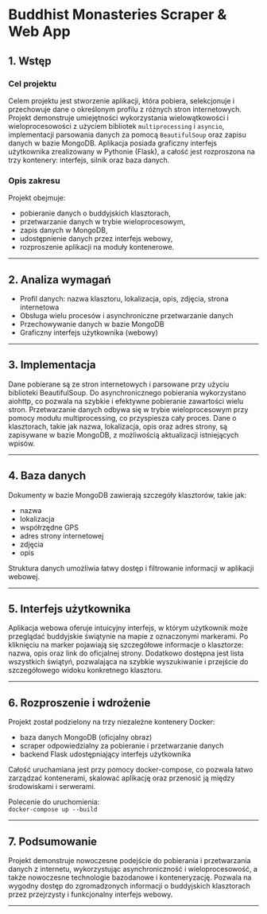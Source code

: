 # Buddhist Monasteries Scraper & Web App

## 1. Wstęp

### Cel projektu  
Celem projektu jest stworzenie aplikacji, która pobiera, selekcjonuje i przechowuje dane o określonym profilu z różnych stron internetowych. Projekt demonstruje umiejętności wykorzystania wielowątkowości i wieloprocesowości z użyciem bibliotek `multiprocessing` i `asyncio`, implementacji parsowania danych za pomocą `BeautifulSoup` oraz zapisu danych w bazie MongoDB. Aplikacja posiada graficzny interfejs użytkownika zrealizowany w Pythonie (Flask), a całość jest rozproszona na trzy kontenery: interfejs, silnik oraz baza danych.

### Opis zakresu  
Projekt obejmuje:  
- pobieranie danych o buddyjskich klasztorach,  
- przetwarzanie danych w trybie wieloprocesowym,  
- zapis danych w MongoDB,  
- udostępnienie danych przez interfejs webowy,  
- rozproszenie aplikacji na moduły kontenerowe.

---

## 2. Analiza wymagań

- Profil danych: nazwa klasztoru, lokalizacja, opis, zdjęcia, strona internetowa  
- Obsługa wielu procesów i asynchroniczne przetwarzanie danych  
- Przechowywanie danych w bazie MongoDB  
- Graficzny interfejs użytkownika (webowy)

---

## 3. Implementacja

Dane pobierane są ze stron internetowych i parsowane przy użyciu biblioteki BeautifulSoup. Do asynchronicznego pobierania wykorzystano aiohttp, co pozwala na szybkie i efektywne pobieranie zawartości wielu stron. Przetwarzanie danych odbywa się w trybie wieloprocesowym przy pomocy modułu multiprocessing, co przyspiesza cały proces. Dane o klasztorach, takie jak nazwa, lokalizacja, opis oraz adres strony, są zapisywane w bazie MongoDB, z możliwością aktualizacji istniejących wpisów.

---

## 4. Baza danych

Dokumenty w bazie MongoDB zawierają szczegóły klasztorów, takie jak:  
- nazwa  
- lokalizacja  
- współrzędne GPS  
- adres strony internetowej  
- zdjęcia  
- opis

Struktura danych umożliwia łatwy dostęp i filtrowanie informacji w aplikacji webowej.

---

## 5. Interfejs użytkownika

Aplikacja webowa oferuje intuicyjny interfejs, w którym użytkownik może przeglądać buddyjskie świątynie na mapie z oznaczonymi markerami. Po kliknięciu na marker pojawiają się szczegółowe informacje o klasztorze: nazwa, opis oraz link do oficjalnej strony. Dodatkowo dostępna jest lista wszystkich świątyń, pozwalająca na szybkie wyszukiwanie i przejście do szczegółowego widoku konkretnego klasztoru.

---

## 6. Rozproszenie i wdrożenie

Projekt został podzielony na trzy niezależne kontenery Docker:  
- baza danych MongoDB (oficjalny obraz)  
- scraper odpowiedzialny za pobieranie i przetwarzanie danych  
- backend Flask udostępniający interfejs użytkownika  

Całość uruchamiana jest przy pomocy docker-compose, co pozwala łatwo zarządzać kontenerami, skalować aplikację oraz przenosić ją między środowiskami i serwerami.  

Polecenie do uruchomienia:  
`docker-compose up --build`

---

## 7. Podsumowanie

Projekt demonstruje nowoczesne podejście do pobierania i przetwarzania danych z internetu, wykorzystując asynchroniczność i wieloprocesowość, a także nowoczesne technologie bazodanowe i konteneryzację. Pozwala na wygodny dostęp do zgromadzonych informacji o buddyjskich klasztorach przez przejrzysty i funkcjonalny interfejs webowy.

---



